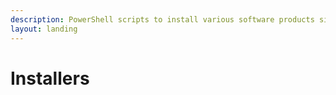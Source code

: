 ```yaml
---
description: PowerShell scripts to install various software products silently.
layout: landing
---
```


# Installers

